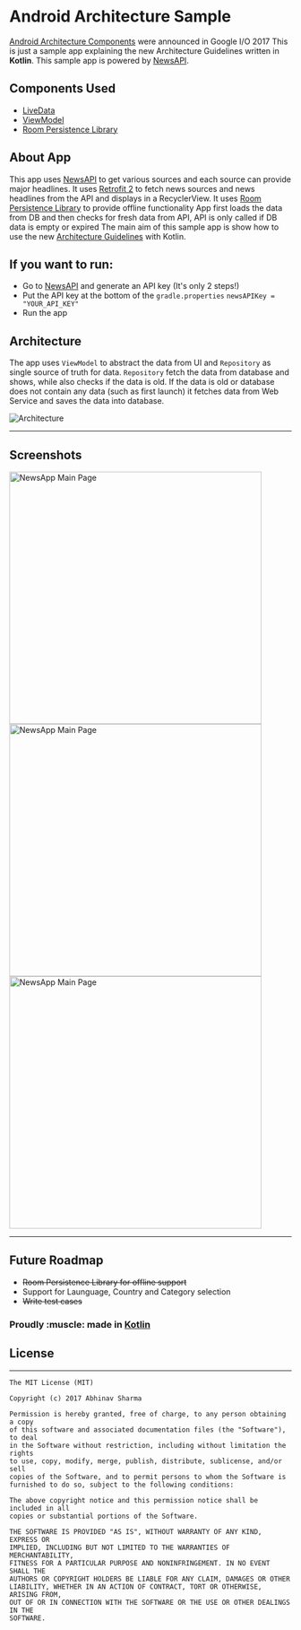 # Android Architecture Sample

[Android Architecture Components](https://developer.android.com/topic/libraries/architecture/index.html) were announced in Google I/O 2017
This is just a sample app explaining the new Architecture Guidelines written in **Kotlin**.
This sample app is powered by [NewsAPI](https://newsapi.org/).

## Components Used
- [LiveData](https://developer.android.com/topic/libraries/architecture/livedata.html)
- [ViewModel](https://developer.android.com/topic/libraries/architecture/viewmodel.html)
- [Room Persistence Library](https://developer.android.com/topic/libraries/architecture/room.html)

## About App
This app uses [NewsAPI](https://newsapi.org/) to get various sources and each source can provide major headlines.
It uses [Retrofit 2](http://square.github.io/retrofit/) to fetch news sources and news headlines from the API and displays in a RecyclerView.
It uses [Room Persistence Library](https://developer.android.com/topic/libraries/architecture/room.html) to provide offline functionality
App first loads the data from DB and then checks for fresh data from API, API is only called if DB data is empty or expired
The main aim of this sample app is show how to use the new [Architecture Guidelines](https://developer.android.com/topic/libraries/architecture/index.html) with Kotlin.

## If you want to run:
- Go to [NewsAPI](https://newsapi.org/) and generate an API key (It's only 2 steps!)
- Put the API key at the bottom of the `gradle.properties`
`
newsAPIKey = "YOUR_API_KEY"
`
- Run the app

## Architecture

The app uses `ViewModel` to abstract the data from UI and `Repository` as single source of truth for data. `Repository` fetch the data from database and shows, while also checks if the data is old. If the data is old or database does not contain any data (such as first launch) it fetches data from Web Service and saves the data into database.

![Architecture](https://developer.android.com/topic/libraries/architecture/images/final-architecture.png)

--------------------

## Screenshots

<img alt="NewsApp Main Page" height="450px" src="https://raw.githubusercontent.com/abhinav272/NewsApp/master/art/Screenshot_1509641380.png" />

<img alt="NewsApp Main Page" height="450px" src="https://raw.githubusercontent.com/abhinav272/NewsApp/master/art/Screenshot_1509641449.png" />

<img alt="NewsApp Main Page" height="450px" src="https://raw.githubusercontent.com/abhinav272/NewsApp/master/art/Screenshot_1509642715.png" />



--------------------

## Future Roadmap
- ~~Room Persistence Library for offline support~~
- Support for Launguage, Country and Category selection
- ~~Write test cases~~

<p align="center">
  <h3>Proudly :muscle: made in <b><a href="https://kotlinlang.org/">Kotlin</a></b></h3>
</p>

## License
-------

    The MIT License (MIT)
    
    Copyright (c) 2017 Abhinav Sharma
    
    Permission is hereby granted, free of charge, to any person obtaining a copy
    of this software and associated documentation files (the "Software"), to deal
    in the Software without restriction, including without limitation the rights
    to use, copy, modify, merge, publish, distribute, sublicense, and/or sell
    copies of the Software, and to permit persons to whom the Software is
    furnished to do so, subject to the following conditions:

    The above copyright notice and this permission notice shall be included in all
    copies or substantial portions of the Software.

    THE SOFTWARE IS PROVIDED "AS IS", WITHOUT WARRANTY OF ANY KIND, EXPRESS OR
    IMPLIED, INCLUDING BUT NOT LIMITED TO THE WARRANTIES OF MERCHANTABILITY,
    FITNESS FOR A PARTICULAR PURPOSE AND NONINFRINGEMENT. IN NO EVENT SHALL THE
    AUTHORS OR COPYRIGHT HOLDERS BE LIABLE FOR ANY CLAIM, DAMAGES OR OTHER
    LIABILITY, WHETHER IN AN ACTION OF CONTRACT, TORT OR OTHERWISE, ARISING FROM,
    OUT OF OR IN CONNECTION WITH THE SOFTWARE OR THE USE OR OTHER DEALINGS IN THE
    SOFTWARE.
